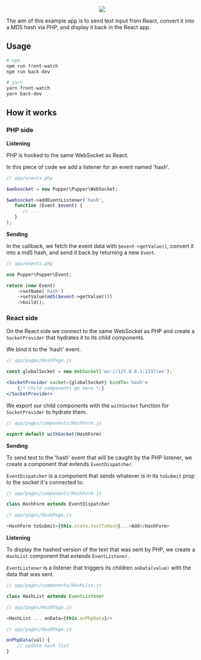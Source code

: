 <p align="center">
  <img src="https://user-images.githubusercontent.com/3274103/31729170-90d2abd4-b42e-11e7-91b8-bdc7a105c2cc.png" />
</p>

The aim of this example app is to send text input from React, convert it into a MD5 hash via PHP, and display it back in the React app.


## Usage

```bash
# npm
npm run front-watch
npm run back-dev

# yarn
yarn front-watch
yarn back-dev
```

## How it works
### PHP side

**Listening**

PHP is hooked to the same WebSocket as React. 

In this piece of code we add a listener for an event named 'hash'.

```php
// app/events.php

$websocket = new Pupper\Pupper\WebSocket;

$websocket->addEventListener('hash', 
   function (Event $event) {
      // ...
   }
);
```
**Sending**

In the callback, we fetch the event data with `$event->getValue()`, convert it into a md5 hash, and send it back by returning a new `Event`.
```php
// app/events.php

use Pupper\Pupper\Event;

return (new Event)
    ->setName('hash')
    ->setValue(md5($event->getValue()))
    ->build();
```

### React side
On the React side we connect to the same WebSocket as PHP and create a `SocketProvider` that hydrates it to its child components.

We bind it to the 'hash' event.
```jsx harmony
// app/pages/HashPage.js

const globalSocket = new WebSocket('ws://127.0.0.1:1337/ws');

<SocketProvider socket={globalSocket} bindTo='hash'>
    {/* Child components go here */}
</SocketProvider>
```

We export our child components with the `withSocket` function for `SocketProvider` to hydrate them.
```jsx harmony
// app/pages/components/HashForm.js

export default withSocket(HashForm)
```

**Sending**

To send text to the 'hash' event that will be caught by the PHP listener, we create a component that extends `EventDispatcher`. 

`EventDispatcher` is a component that sends whatever is in its `toSubmit` prop to the socket it's connected to.

```jsx harmony
// app/pages/components/HashForm.js

class HashForm extends EventDispatcher

// app/pages/HashPage.js

<HashForm toSubmit={this.state.textToHash}...>Add</HashForm>
```
**Listening**

To display the hashed version of the text that was sent by PHP, we create a `HashList` component that extends `EventListener`. 

`EventListener` is a listener that triggers its children `onData(value)` with the data that was sent.

```jsx harmony
// app/pages/components/HashList.js

class HashList extends EventListener

// app/pages/HashPage.js

<HashList ... onData={this.onPhpData}/>

// app/pages/HashPage.js

onPhpData(val) {
    // update hash list
}
```
